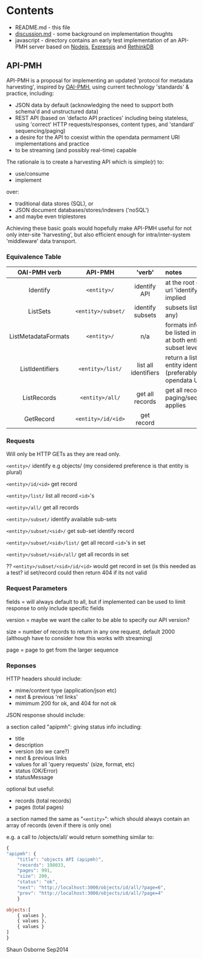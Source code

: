 # Contents

* README.md - this file
* [discussion.md](https://github.com/museums-io/API-PMH/blob/master/discussion.md) - some background on implementation thoughts
* javascript - directory contains an early test implementation of an API-PMH server based on [Nodejs](http://nodejs.org/), [Expressjs](http://expressjs.com/) and [RethinkDB](http://rethinkdb.com/)

## API-PMH

API-PMH is a proposal for implementing an updated 'protocol for metadata harvesting', inspired by [OAI-PMH](http://www.openarchives.org/pmh/), using current technology 'standards' & practice, including:

* JSON data by default (acknowledging the need to support both schema'd and unstructured data)
* REST API (based on 'defacto API practices' including being stateless, using 'correct' HTTP requests/responses, content types, and 'standard' sequencing/paging)
* a desire for the API to coexist within the opendata permament URI implementations and practice
* to be streaming (and possibly real-time) capable

The rationale is to create a harvesting API which is simple(r) to:
* use/consume
* implement

over:
* traditional data stores (SQL), or
* JSON document databases/stores/indexers ('noSQL')
* and maybe even triplestores

Achieving these basic goals would hopefully make API-PMH useful for not only inter-site 'harvesting', but also efficient enough for intra/inter-system 'middleware' data transport.

### Equivalence Table

OAI-PMH verb | API-PMH | 'verb' | notes |
:-------: | :-------: | :-------: | :--------------- |
Identify | `<entity>/`| identify API | at the root entity url 'identify' is implied |
ListSets| `<entity>/subset/`| identify subsets | subsets listing (if any)|
ListMetadataFormats | `<entity>/` | n/a | formats info should be listed in identify at both entity and subset level |
ListIdentifiers|`<entity>/list/`| list all identifiers | return a list of all entity identifiers (preferably as opendata URIs)|
ListRecords|`<entity>/all/`| get all records | get all records, paging/sequencing applies |
GetRecord |`<entity>/id/<id>`| get record|

### Requests

Will only be HTTP GETs as they are read only.

`<entity>/` identify e.g objects/ 
(my considered preference is that entity is plural)

`<entity>/id/<id>` get record

`<entity>/list/` list all record `<id>`'s 

`<entity>/all/` get all records 

`<entity>/subset/` identify available sub-sets

`<entity>/subset/<sid>/` get sub-set identify record  

`<entity>/subset/<sid>/list/` get all record `<id>`'s in set

`<entity>/subset/<sid>/all/` get all records in set

?? `<entity>/subset/<sid>/id/<id>` would get record in set (is this needed as a test? id set/record could then return 404 if its not valid

### Request Parameters

fields = will always default to all, but if implemented can be used to limit response to only include specific fields

version = maybe we want the caller to be able to specify our API version?

size = number of records to return in any one request, default 2000 (although have to consider how this works with streaming)

page = page to get from the larger sequence

### Reponses

HTTP headers should include:
* mime/content type (application/json etc)
* next & previous 'rel links'
* mimimum 200 for ok, and 404 for not ok

JSON response should include:

a section called "apipmh": giving status info including:
* title
* description
* version (do we care?)
* next & previous links
* values for all 'query requests' (size, format, etc)
* status (OK/Error)
* statusMessage

optional but useful:
* records (total records)
* pages (total pages)


a section named the same as "`<entity>`": which should always contain an array of records (even if there is only one)

e.g. a call to /objects/all/ would return something similar to:
```javascript
{
"apipmh": {
	"title": "objects API (apipmh)",
    "records": 198033,
    "pages": 991,
    "size": 200,
    "status": "ok",
    "next": "http://localhost:3000/objects/id/all/?page=6",
    "prev": "http://localhost:3000/objects/id/all/?page=4"
	}

objects:[
	{ values },
	{ values },
	{ values }
]
}
```



Shaun Osborne
Sep2014
